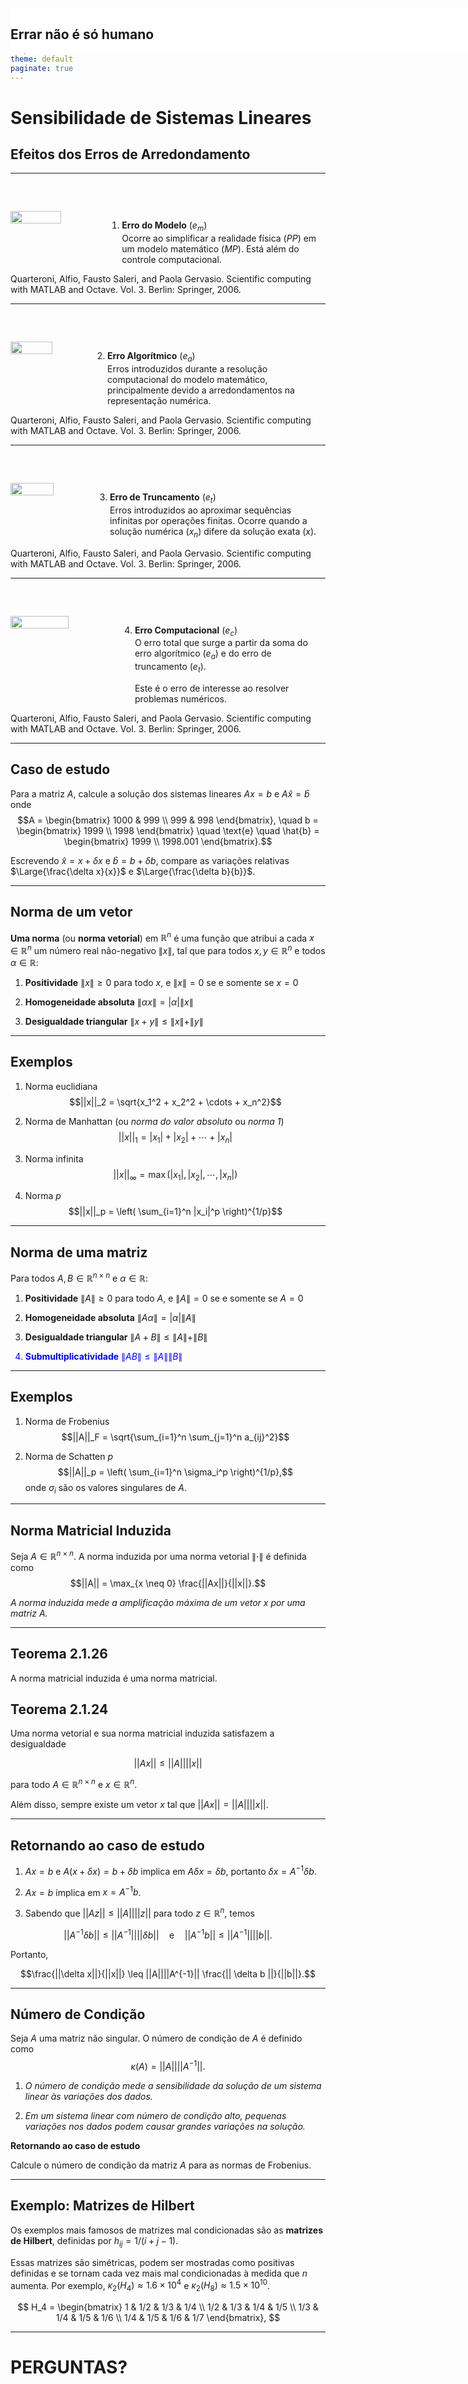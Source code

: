 ```yaml
---
marp: true
theme: default
paginate: true
---
```


# Sensibilidade de Sistemas Lineares
## Efeitos dos Erros de Arredondamento

---
<div style="position: fixed; top: 20px; width: 100%; background-color: white; z-index: 1000;">
<h2 style="text-align: left;">Errar não é só humano</h2>
</div>

<div style="margin-top: 60px;">
<div style="display: flex; align-items: flex-start; gap: 20px;">
<img src="images/errrors_types.png" style="width: 60%;">
<div>

1. **Erro do Modelo** ($e_m$)  
  Ocorre ao simplificar a realidade física ($PP$) em um modelo matemático ($MP$). Está além do controle computacional.

</div>
</div>
</div>

<footer>
Quarteroni, Alfio, Fausto Saleri, and Paola Gervasio. Scientific computing with MATLAB and Octave. Vol. 3. Berlin: Springer, 2006.
</footer>

---
<div style="position: fixed; top: 20px; width: 100%; background-color: white; z-index: 1000;">
<h2 style="text-align: left;">Errar não é só humano</h2>
</div>

<div style="margin-top: 60px;">
<div style="display: flex; align-items: flex-start; gap: 20px;">
<img src="images/errrors_types.png" style="width: 60%;">
<div>

2. **Erro Algorítmico** ($e_a$)  
  Erros introduzidos durante a resolução computacional do modelo matemático, principalmente devido a arredondamentos na representação numérica.

</div>
</div>
</div>

<footer>
Quarteroni, Alfio, Fausto Saleri, and Paola Gervasio. Scientific computing with MATLAB and Octave. Vol. 3. Berlin: Springer, 2006.
</footer>

---

<div style="position: fixed; top: 20px; width: 100%; background-color: white; z-index: 1000;">
<h2 style="text-align: left;">Errar não é só humano</h2>
</div>

<div style="margin-top: 60px;">
<div style="display: flex; align-items: flex-start; gap: 20px;">
<img src="images/errrors_types.png" style="width: 60%;">
<div>

3. **Erro de Truncamento** ($e_t$)  
   Erros introduzidos ao aproximar sequências infinitas por operações finitas. Ocorre quando a solução numérica ($x_n$) difere da solução exata ($x$).

</div>
</div>
</div>

<footer>
Quarteroni, Alfio, Fausto Saleri, and Paola Gervasio. Scientific computing with MATLAB and Octave. Vol. 3. Berlin: Springer, 2006.
</footer>

---

<div style="position: fixed; top: 20px; width: 100%; background-color: white; z-index: 1000;">
<h2 style="text-align: left;">Errar não é só humano</h2>
</div>

<div style="margin-top: 60px;">
<div style="display: flex; align-items: flex-start; gap: 20px;">
<img src="images/errrors_types.png" style="width: 60%;">
<div>

4. **Erro Computacional** ($e_c$)  
   O erro total que surge a partir da soma do erro algorítmico ($e_a$) e do erro de truncamento ($e_t$). 
   
   Este é o erro de interesse ao resolver problemas numéricos.

</div>
</div>
</div>

<footer>
Quarteroni, Alfio, Fausto Saleri, and Paola Gervasio. Scientific computing with MATLAB and Octave. Vol. 3. Berlin: Springer, 2006.
</footer>

---

## Caso de estudo

Para a matriz $A$, calcule a solução dos sistemas lineares $Ax = b$ e $A\hat{x} = \hat{b}$ onde
$$A = \begin{bmatrix} 1000 & 999 \\ 999 & 998 \end{bmatrix}, \quad b = \begin{bmatrix} 1999 \\ 1998 \end{bmatrix} \quad \text{e} \quad \hat{b} = \begin{bmatrix} 1999 \\ 1998.001 \end{bmatrix}.$$

Escrevendo $\hat{x} = x + \delta x$ e $\hat{b} = b + \delta b$, compare as variações relativas $\Large{\frac{\delta x}{x}}$ e $\Large{\frac{\delta b}{b}}$.

---

## Norma de um vetor

**Uma norma** (ou **norma vetorial**) em $\mathbb{R}^n$ é uma função que atribui a cada $x \in \mathbb{R}^n$ um número real não-negativo $\|x\|$, tal que para todos $x, y \in \mathbb{R}^n$ e todos $\alpha \in \mathbb{R}$:

1. **Positividade**
$\|x\| \geq 0$ para todo $x$, e $\|x\| = 0$ se e somente se $x = 0$ 

2. **Homogeneidade absoluta**
$\|\alpha x\| = |\alpha| \|x\|$ 

3. **Desigualdade triangular**
$\|x + y\| \leq \|x\| + \|y\|$ 

---

## Exemplos

1. Norma euclidiana
$$||x||_2 = \sqrt{x_1^2 + x_2^2 + \cdots + x_n^2}$$

2. Norma de Manhattan (ou *norma do valor absoluto* ou *norma 1*)
$$||x||_1 = |x_1| + |x_2| + \cdots + |x_n|$$

3. Norma infinita
$$||x||_\infty = \max(|x_1|, |x_2|, \cdots, |x_n|)$$

4. Norma $p$
$$||x||_p = \left( \sum_{i=1}^n |x_i|^p \right)^{1/p}$$

---

## Norma de uma matriz

Para todos $A,B \in \mathbb{R}^{n \times n}$ e $\alpha \in \mathbb{R}$:

1. **Positividade**
$\|A\| \geq 0$ para todo $A$, e $\|A\| = 0$ se e somente se $A = 0$ 

2. **Homogeneidade absoluta**
$\|A\alpha\| = |\alpha| \|A\|$ 

3. **Desigualdade triangular**
$\|A + B\| \leq \|A\| + \|B\|$ 

<span style="color: blue;">

4. **Submultiplicatividade** 
$\|AB\| \leq \|A\| \|B\|$ 

</span>

---

## Exemplos

1. Norma de Frobenius
$$||A||_F = \sqrt{\sum_{i=1}^n \sum_{j=1}^n a_{ij}^2}$$

2. Norma de Schatten $p$
$$||A||_p = \left( \sum_{i=1}^n \sigma_i^p \right)^{1/p},$$
onde $\sigma_i$ são os valores singulares de $A$.

---

## Norma Matricial Induzida

Seja $A \in \mathbb{R}^{n \times n}$. A norma induzida por uma norma vetorial $\| \cdot \|$ é definida como
$$||A|| = \max_{x \neq 0} \frac{||Ax||}{||x||}.$$

*A norma induzida mede a amplificação máxima de um vetor $x$ por uma matriz $A$.*

---

## Teorema 2.1.26
A norma matricial induzida é uma norma matricial.

## Teorema 2.1.24

Uma norma vetorial e sua norma matricial induzida satisfazem a desigualdade 

$$||Ax|| \leq ||A|| ||x||$$

para todo $A \in \mathbb{R}^{n \times n}$ e $x \in \mathbb{R}^n$. 

Além disso, sempre existe um vetor $x$ tal que $||Ax|| = ||A|| ||x||.$

---

## Retornando ao caso de estudo

1. $Ax=b$ e $A(x+\delta x)=b + \delta b$ implica em $A\delta x = \delta b$, portanto $\delta x = A^{-1} \delta b$.

2. $Ax=b$ implica em $x = A^{-1} b$.

3. Sabendo que $||Az|| \leq ||A|| ||z||$ para todo $z \in \mathbb{R}^n$, temos

$$||A^{-1} \delta b|| \leq ||A^{-1}|| ||\delta b|| \quad \text{e} \quad ||A^{-1} b|| \leq ||A^{-1}|| ||b||.$$

Portanto,

$$\frac{||\delta x||}{||x||} \leq ||A||||A^{-1}|| \frac{|| \delta b ||}{||b||}.$$

---

## Número de Condição

Seja $A$ uma matriz não singular. O número de condição de $A$ é definido como
$$\kappa(A) = ||A|| ||A^{-1}||.$$

1. *O número de condição mede a sensibilidade da solução de um sistema linear às variações dos dados.* 

2. *Em um sistema linear com número de condição alto, pequenas variações nos dados podem causar grandes variações na solução.*


**Retornando ao caso de estudo**

Calcule o número de condição da matriz $A$ para as normas de Frobenius.

---

## Exemplo: Matrizes de Hilbert

Os exemplos mais famosos de matrizes mal condicionadas são as **matrizes de Hilbert**, definidas por $h_{ij} = 1 / (i + j - 1)$. 


Essas matrizes são simétricas, podem ser mostradas como positivas definidas e se tornam cada vez mais mal condicionadas à medida que $n$ aumenta. Por exemplo,  $\kappa_2(H_4) \approx 1.6 \times 10^4$ e $\kappa_2(H_8) \approx 1.5 \times 10^{10}$.

$$
H_4 = 
\begin{bmatrix}
1 & 1/2 & 1/3 & 1/4 \\
1/2 & 1/3 & 1/4 & 1/5 \\
1/3 & 1/4 & 1/5 & 1/6 \\
1/4 & 1/5 & 1/6 & 1/7
\end{bmatrix},
$$

---
<!-- backgroundColor: orange -->

# PERGUNTAS?
